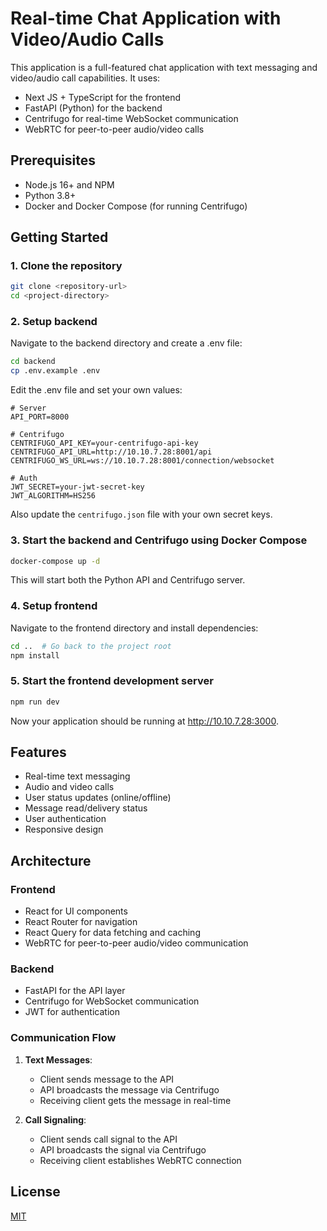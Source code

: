 
# Real-time Chat Application with Video/Audio Calls

This application is a full-featured chat application with text messaging and video/audio call capabilities. It uses:

- Next JS + TypeScript for the frontend
- FastAPI (Python) for the backend
- Centrifugo for real-time WebSocket communication
- WebRTC for peer-to-peer audio/video calls

## Prerequisites

- Node.js 16+ and NPM
- Python 3.8+
- Docker and Docker Compose (for running Centrifugo)

## Getting Started

### 1. Clone the repository

```bash
git clone <repository-url>
cd <project-directory>
```

### 2. Setup backend

Navigate to the backend directory and create a .env file:

```bash
cd backend
cp .env.example .env
```

Edit the .env file and set your own values:

```
# Server
API_PORT=8000

# Centrifugo
CENTRIFUGO_API_KEY=your-centrifugo-api-key
CENTRIFUGO_API_URL=http://10.10.7.28:8001/api
CENTRIFUGO_WS_URL=ws://10.10.7.28:8001/connection/websocket

# Auth
JWT_SECRET=your-jwt-secret-key
JWT_ALGORITHM=HS256
```

Also update the `centrifugo.json` file with your own secret keys.

### 3. Start the backend and Centrifugo using Docker Compose

```bash
docker-compose up -d
```

This will start both the Python API and Centrifugo server.

### 4. Setup frontend

Navigate to the frontend directory and install dependencies:

```bash
cd ..  # Go back to the project root
npm install
```

### 5. Start the frontend development server

```bash
npm run dev
```

Now your application should be running at <http://10.10.7.28:3000>.

## Features

- Real-time text messaging
- Audio and video calls
- User status updates (online/offline)
- Message read/delivery status
- User authentication
- Responsive design

## Architecture

### Frontend

- React for UI components
- React Router for navigation
- React Query for data fetching and caching
- WebRTC for peer-to-peer audio/video communication

### Backend

- FastAPI for the API layer
- Centrifugo for WebSocket communication
- JWT for authentication

### Communication Flow

1. **Text Messages**:
   - Client sends message to the API
   - API broadcasts the message via Centrifugo
   - Receiving client gets the message in real-time

2. **Call Signaling**:
   - Client sends call signal to the API
   - API broadcasts the signal via Centrifugo
   - Receiving client establishes WebRTC connection

## License

[MIT](LICENSE)
